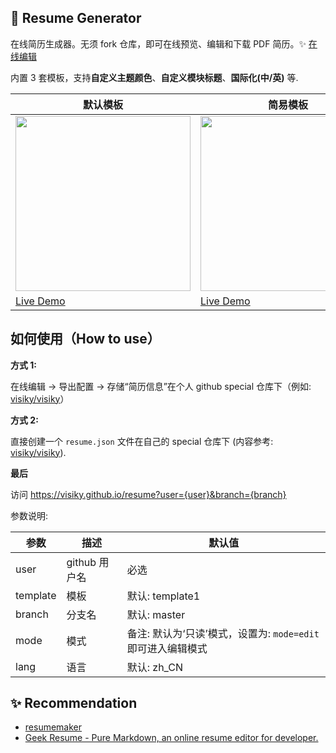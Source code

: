 ## 🧾 Resume Generator

在线简历生成器。无须 fork 仓库，即可在线预览、编辑和下载 PDF 简历。✨ [在线编辑](https://visiky.github.io/resume)

内置 3 套模板，支持**自定义主题颜色**、**自定义模块标题**、**国际化(中/英)** 等.

| 默认模板                                                                                                                         | 简易模板                                                                                                                         | 简易模板 2（适用于多页）                                                                                                         |
| -------------------------------------------------------------------------------------------------------------------------------- | -------------------------------------------------------------------------------------------------------------------------------- | -------------------------------------------------------------------------------------------------------------------------------- |
| <img src="https://user-images.githubusercontent.com/15646325/147406773-d1583d83-b4ed-496a-9b7c-2fca8a5fc624.png" height="280" /> | <img src="https://user-images.githubusercontent.com/15646325/147406862-19ac2b2a-6dcf-466f-a0dd-53fd1a6abccd.png" height="280" /> | <img src="https://user-images.githubusercontent.com/15646325/147406903-19529fe9-9ef8-4877-8165-b2fad0e3b48a.png" height="280" /> |
| [Live Demo](https://visiky.github.io/resume?user=visiky)                                                                         | [Live Demo](https://visiky.github.io/resume?user=visiky&template=template2)                                                      | [Live Demo](https://visiky.github.io/resume?user=visiky&template=template3)                                                      |

## 如何使用（How to use）

**方式 1:**

在线编辑 -> 导出配置 -> 存储“简历信息”在个人 github special 仓库下（例如: [visiky/visiky](https://github.com/visiky/visiky/blob/master/resume.json)）

**方式 2:**

直接创建一个 `resume.json` 文件在自己的 special 仓库下 (内容参考: [visiky/visiky](https://github.com/visiky/visiky/blob/master/resume.json)).

**最后**

访问 https://visiky.github.io/resume?user={user}&branch={branch}

参数说明:

| 参数     | 描述          | 默认值                                                       |
| -------- | ------------- | ------------------------------------------------------------ |
| user     | github 用户名 | 必选                                                         |
| template | 模板          | 默认: template1                                              |
| branch   | 分支名        | 默认: master                                                 |
| mode     | 模式          | 备注: 默认为‘只读’模式，设置为: `mode=edit` 即可进入编辑模式 |
| lang     | 语言          | 默认: zh_CN                                                  |

## ✨ Recommendation

- [resumemaker](https://www.resumemaker.online/es.php)
- [Geek Resume - Pure Markdown, an online resume editor for developer.](https://www.jijian.press/)
